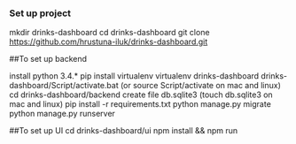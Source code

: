 ### Set up project

mkdir drinks-dashboard
cd drinks-dashboard
git clone https://github.com/hrustuna-iluk/drinks-dashboard.git

##To set up backend

install python 3.4.*
pip install virtualenv
virtualenv drinks-dashboard
drinks-dashboard/Script/activate.bat (or source Script/activate on mac and linux)
cd drinks-dashboard/backend
create file db.sqlite3 (touch db.sqlite3 on mac and linux)
pip install -r requirements.txt
python manage.py migrate
python manage.py runserver

##To set up UI
cd drinks-dashboard/ui
npm install && npm run

